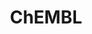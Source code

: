 ---
bigquery: https://console.cloud.google.com/bigquery?p=patents-public-data&d=ebi_chembl&page=dataset
citation: '"The ChEMBL database in 2017." Anna Gaulton, Anne Hersey, Michał Nowotka,
  A Patrícia Bento, Jon Chambers, David Mendez, Prudence Mutowo, Francis Atkinson,
  Louisa J Bellis, Elena Cibrián-Uhalte, Mark Davies, Nathan Dedman, Anneli Karlsson,
  María Paula Magariños, John P Overington, George Papadatos, Ines Smit, Andrew R
  Leach Nucleic acids Research (2017) 45 (Database Issue), D945-D954'
contributors: European Bioinformatics Institute
cost: None
description: ChEMBL Data is a manually curated database of small molecules used in
  drug discovery, including information about existing patented drugs.
documentation: 'schema: https://www.ebi.ac.uk/chembl/db_schema


  '
last_edit: 04/09/2022, 12:48:31
location: https://console.cloud.google.com/marketplace/product/google_patents_public_datasets/chembl
maintained_by: EMBL-EBI, an outstation of European Molecular Biology Laboratory
related_publications: '

  ChEMBL: towards direct deposition of bioassay data.


  Mendez D, Gaulton A, Bento AP, Chambers J, De Veij M, Félix E, Magariños MP, Mosquera
  JF, Mutowo P, Nowotka M, Gordillo-Marañón M, Hunter F, Junco L, Mugumbate G, Rodriguez-Lopez
  M, Atkinson F, Bosc N, Radoux CJ, Segura-Cabrera A, Hersey A, Leach AR.


  — Nucleic Acids Res. 2019; 47(D1):D930-D940. doi: 10.1093/nar/gky1075

  '
schema_fields:
- parenteral
- level2_description
- curated_by
- lle
- variant_id
- standard_inchi
- chembl_id
- level1
- predbind_id
- rgid
- molecular_mechanism
- relation
- ddd_value
- parent_type
- molecular_species
- mc_organism
- metref_id
- warning_type
- first_in_class
- published_relation
- protein_class_synonym
- target_mapping
- published_value
- molfile
- downgraded
- frac_code
- doi
- job_id
- acd_most_bpka
- bao_endpoint
- met_id
- version
- assay_strain
- l2
- product_id
- standard_units
- clo_id
- mechanism_comment
- aspect
- year
- active_ingredient
- activity_comment
- pchembl_value
- indication_class
- issue
- comp_go_id
- mw_freebase
- mutation
- path
- trade_name
- l6
- oral
- major_class
- indref_id
- ingredient
- hbd_lipinski
- full_molformula
- alert_name
- num_ro5_violations
- drug_product_flag
- tax_id
- last_page
- volume
- assay_class_id
- l3
- level1_description
- ass_cls_map_id
- company
- canonical_smiles
- uo_units
- patent_expire_date
- assay_tax_id
- le
- acd_logd
- applicant_full_name
- component_type
- qed_weighted
- sequence
- warning_class
- potential_duplicate
- met_comment
- caloha_id
- data_validity_comment
- cx_logp
- mc_tax_id
- pref_name
- parent_id
- ref_type
- src_description
- res_stem_id
- max_phase
- molsyn_id
- level4
- accession
- standard_upper_value
- drug_record_id
- molecule_type
- domain_description
- class_level
- smarts
- description
- compound_name
- last_active
- active_molregno
- level5
- selectivity_comment
- title
- l4
- domain_name
- qudt_units
- mc_target_name
- parent_molregno
- toid
- assay_id
- topical
- type
- research_stem
- withdrawn_year
- irac_code
- targrel_id
- level3_description
- prod_pat_id
- who_extra
- warnref_id
- cell_source_tax_id
- log_id
- l8
- assay_cell_type
- isoform
- cpd_str_alert_id
- mecref_id
- activity_count
- domain_id
- cx_logd
- frac_class_id
- curation_comment
- cell_name
- name
- relationship_desc
- mol_atc_id
- upper_value
- drugind_id
- mol_hrac_id
- pathway_id
- aidx
- mol_irac_id
- updated_by
- hbd
- actsm_id
- natural_product
- chirality
- usan_stem_id
- route
- warning_description
- structure_type
- species_group_flag
- ad_type
- std_act_id
- ddd_admr
- hrac_code
- num_lipinski_ro5_violations
- published_units
- record_id
- published_type
- prediction_method
- cell_source_organism
- status
- formulation_id
- activity_id
- standard_flag
- units
- bto_id
- priority
- creation_date
- hrac_class_id
- mc_target_type
- patent_id
- entity_id
- l1
- direct_interaction
- warning_id
- orig_description
- source_domain_id
- smid
- cell_description
- definition
- mesh_id
- country
- tissue_id
- target_type
- efo_term
- hba_lipinski
- polymer_flag
- component_id
- first_approval
- biocomp_id
- compsyn_id
- normal_range_max
- ddd_id
- max_phase_for_ind
- publication_number
- entity_type
- site_id
- level3
- journal
- uberon_id
- mec_id
- sequence_md5sum
- result_flag
- assay_category
- submission_date
- cx_most_apka
- cell_id
- idx
- ddd_units
- usan_stem_definition
- compound_key
- related_tid
- full_mwt
- prodrug
- bei
- innovator_company
- short_name
- abstract
- cell_ontology_id
- enzyme_name
- component_synonym
- assay_test_type
- comp_class_id
- hba
- annotation
- cidx
- src_short_name
- syn_type
- doc_type
- met_conversion
- ref_url
- oc_id
- assay_tissue
- assay_organism
- sei
- rtb
- confidence_score
- who_name
- as_id
- efo_id
- level2
- strength
- label
- metabolite_record_id
- pubmed_id
- domain_type
- atc_code
- bao_id
- l5
- enzyme_tid
- ref_id
- assay_param_id
- disease_efficacy
- compd_id
- standard_text_value
- tid
- delist_flag
- standard_type
- relationship
- patent_no
- mol_frac_id
- homologue
- src_assay_id
- approval_date
- relationship_type
- usan_stem
- class_type
- protein_class_id
- mw_monoisotopic
- drug_substance_flag
- usan_year
- end_position
- targcomp_id
- organism
- standard_value
- dosed_ingredient
- mechanism_of_action
- ap_id
- db_version
- withdrawn_reason
- cellosaurus_id
- usan_substem
- comments
- tid_fixed
- acd_logp
- black_box_warning
- ro3_pass
- target_desc
- cl_lincs_id
- heavy_atoms
- standard_relation
- assay_type
- molregno
- ridx
- go_id
- stem_class
- warning_year
- subgroup
- synonyms
- protclasssyn_id
- site_residues
- dosage_form
- mc_target_accession
- doc_id
- ddd_comment
- parameter_value
- normal_range_min
- therapeutic_flag
- source
- availability_type
- warning_country
- assay_desc
- src_id
- substrate_record_id
- chebi_par_id
- tbl
- level4_description
- psa
- withdrawn_country
- bao_format
- alert_id
- stat
- action_type
- co_stem_id
- pathway_key
- l7
- protein_class_desc
- src_compound_id
- cell_source_tissue
- authors
- inorganic_flag
- start_position
- cx_most_bpka
- confidence
- num_alerts
- site_name
- assay_subcellular_fraction
- stem
- acd_most_apka
- db_source
- helm_notation
- value
- alogp
- aromatic_rings
- irac_class_id
- previous_company
- patent_use_code
- first_page
- withdrawn_flag
- set_name
- parameter_type
- standard_inchi_key
- alert_set_id
- nda_type
- text_value
- mesh_heading
- sitecomp_id
- parent_go_id
- assay_source
- updated_on
- withdrawn_class
- binding_site_comment
shortname: chembl
tags:
- biotechnology
- health
- chemical
- bioinformatics
- medical
terms_of_use: CC BY-SA 3.0
title: ChEMBL
uuid: e232a192-965c-4ec9-904c-155b6dfe56c5
---